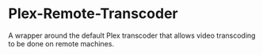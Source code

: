 # Plex-Remote-Transcoder
A wrapper around the default Plex transcoder that allows video transcoding to be done on remote machines.
